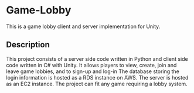 # Game-Lobby

This is a game lobby client and server implementation for Unity.

## Description

This project consists of a server side code written in Python and client side code written in C# with Unity. It allows players to view, create, join and leave game lobbies, and to sign-up and log-in The database storing the login information is hosted as a RDS instance on AWS. The server is hosted as an EC2 instance. The project can fit any game requiring a lobby system.
